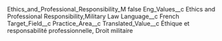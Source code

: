 <?xml version="1.0" encoding="UTF-8"?>
<CustomMetadata xmlns="http://soap.sforce.com/2006/04/metadata" xmlns:xsi="http://www.w3.org/2001/XMLSchema-instance" xmlns:xsd="http://www.w3.org/2001/XMLSchema">
    <label>Ethics_and_Professional_Responsibility_M</label>
    <protected>false</protected>
    <values>
        <field>Eng_Values__c</field>
        <value xsi:type="xsd:string">Ethics and Professional Responsibility,Military Law</value>
    </values>
    <values>
        <field>Language__c</field>
        <value xsi:type="xsd:string">French</value>
    </values>
    <values>
        <field>Target_Field__c</field>
        <value xsi:type="xsd:string">Practice_Area__c</value>
    </values>
    <values>
        <field>Translated_Value__c</field>
        <value xsi:type="xsd:string">Éthique et responsabilité professionnelle, Droit militaire</value>
    </values>
</CustomMetadata>
